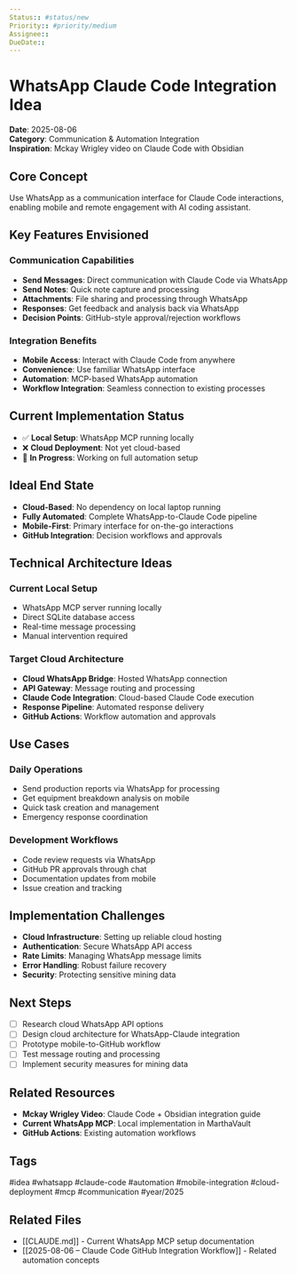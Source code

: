 ```yaml
---
Status:: #status/new
Priority:: #priority/medium
Assignee:: 
DueDate:: 
---
```


# WhatsApp Claude Code Integration Idea

**Date**: 2025-08-06  
**Category**: Communication & Automation Integration  
**Inspiration**: Mckay Wrigley video on Claude Code with Obsidian

## Core Concept
Use WhatsApp as a communication interface for Claude Code interactions, enabling mobile and remote engagement with AI coding assistant.

## Key Features Envisioned

### Communication Capabilities
- **Send Messages**: Direct communication with Claude Code via WhatsApp
- **Send Notes**: Quick note capture and processing
- **Attachments**: File sharing and processing through WhatsApp
- **Responses**: Get feedback and analysis back via WhatsApp
- **Decision Points**: GitHub-style approval/rejection workflows

### Integration Benefits
- **Mobile Access**: Interact with Claude Code from anywhere
- **Convenience**: Use familiar WhatsApp interface
- **Automation**: MCP-based WhatsApp automation
- **Workflow Integration**: Seamless connection to existing processes

## Current Implementation Status
- ✅ **Local Setup**: WhatsApp MCP running locally
- ❌ **Cloud Deployment**: Not yet cloud-based
- 🔄 **In Progress**: Working on full automation setup

## Ideal End State
- **Cloud-Based**: No dependency on local laptop running
- **Fully Automated**: Complete WhatsApp-to-Claude Code pipeline
- **Mobile-First**: Primary interface for on-the-go interactions
- **GitHub Integration**: Decision workflows and approvals

## Technical Architecture Ideas

### Current Local Setup
- WhatsApp MCP server running locally
- Direct SQLite database access
- Real-time message processing
- Manual intervention required

### Target Cloud Architecture
- **Cloud WhatsApp Bridge**: Hosted WhatsApp connection
- **API Gateway**: Message routing and processing
- **Claude Code Integration**: Cloud-based Claude Code execution
- **Response Pipeline**: Automated response delivery
- **GitHub Actions**: Workflow automation and approvals

## Use Cases

### Daily Operations
- Send production reports via WhatsApp for processing
- Get equipment breakdown analysis on mobile
- Quick task creation and management
- Emergency response coordination

### Development Workflows
- Code review requests via WhatsApp
- GitHub PR approvals through chat
- Documentation updates from mobile
- Issue creation and tracking

## Implementation Challenges
- **Cloud Infrastructure**: Setting up reliable cloud hosting
- **Authentication**: Secure WhatsApp API access
- **Rate Limits**: Managing WhatsApp message limits
- **Error Handling**: Robust failure recovery
- **Security**: Protecting sensitive mining data

## Next Steps
- [ ] Research cloud WhatsApp API options
- [ ] Design cloud architecture for WhatsApp-Claude integration
- [ ] Prototype mobile-to-GitHub workflow
- [ ] Test message routing and processing
- [ ] Implement security measures for mining data

## Related Resources
- **Mckay Wrigley Video**: Claude Code + Obsidian integration guide
- **Current WhatsApp MCP**: Local implementation in MarthaVault
- **GitHub Actions**: Existing automation workflows

## Tags
#idea #whatsapp #claude-code #automation #mobile-integration #cloud-deployment #mcp #communication #year/2025

## Related Files
- [[CLAUDE.md]] - Current WhatsApp MCP setup documentation
- [[2025-08-06 – Claude Code GitHub Integration Workflow]] - Related automation concepts